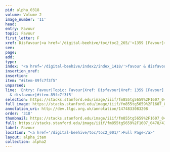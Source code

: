 ```yaml
---
pid: alpha_0318
volume: Volume 2
image_number: '11'
head: 
entry: Favour
topic: Favour
first_letter: F
xref: Disfavour|<a href='/digital-beehive/toc/toc2_265/'>1359 [Favour]</a>
see: 
page: 
add: 
type: 
index: "<a href='/digital-beehive/index2/index_1418/'>favour & disfavour</a>"
insertion_xref: 
insertion: 
item: "#item-89fc7f3f5"
unparsed: 
line: 'Entry: Favour|Topic: Favour|Xref: Disfavour|Xref: 1359 [Favour]|Index: favour
  & disfavour|#item-89fc7f3f5'
selection: https://stacks.stanford.edu/image/iiif/fm855tg5659%2F1607_0478/413,254,3026,514/full/0/default.jpg
full_image: https://stacks.stanford.edu/image/iiif/fm855tg5659%2F1607_0478/full/full/0/default.jpg
annotation_uri: http://dev.llgc.org.uk/annotation/1474833083208
order: '318'
thumbnail: https://stacks.stanford.edu/image/iiif/fm855tg5659%2F1607_0478/413,254,600,180/250,/0/default.jpg
full: https://stacks.stanford.edu/image/iiif/fm855tg5659%2F1607_0478/413,254,3026,514/full/0/default.jpg
label: Favour
location: "<a href='/digital-beehive/toc/toc2_001/'>Full Page</a>"
layout: alpha_item
collection: alpha2
---
```

